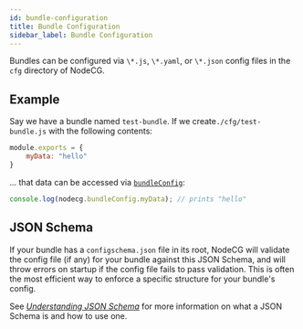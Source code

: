 ```yaml
---
id: bundle-configuration
title: Bundle Configuration
sidebar_label: Bundle Configuration
---
```


Bundles can be configured via `\*.js`, `\*.yaml`, or `\*.json` config files in the `cfg` directory of NodeCG.

## Example

Say we have a bundle named `test-bundle`. If we create`./cfg/test-bundle.js` with the following contents:

```js
module.exports = {
	myData: "hello"
}
```

... that data can be accessed via [`bundleConfig`](/docs/bundle-configuration):

```js
console.log(nodecg.bundleConfig.myData); // prints "hello"
```

## JSON Schema

If your bundle has a `configschema.json` file in its root, NodeCG will validate the config file (if any) for your bundle
against this JSON Schema, and will throw errors on startup if the config file fails to pass validation. This is often
the most efficient way to enforce a specific structure for your bundle's config.

See [_Understanding JSON Schema_](http://spacetelescope.github.io/understanding-json-schema/)
for more information on what a JSON Schema is and how to use one.

